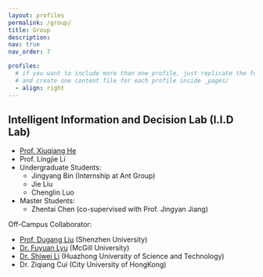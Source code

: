 ```yaml
---
layout: profiles
permalink: /group/
title: Group
description:
nav: true
nav_order: 7

profiles:
  # if you want to include more than one profile, just replicate the following block
  # and create one content file for each profile inside _pages/
  - align: right
---
```


## Intelligent Information and Decision Lab (I.I.D Lab)
- [Prof. Xiuqiang He](https://he-xiuqiang.github.io/)
- Prof. Lingjie Li
- Undergraduate Students:
    - Jingyang Bin (Internship at Ant Group)
    - Jie Liu
    - Chenglin Luo
- Master Students:
    - Zhentai Chen (co-supervised with Prof. Jingyan Jiang)

Off-Campus Collaborator:

- [Prof. Dugang Liu](https://dgliu.github.io) (Shenzhen University)
- [Dr. Fuyuan Lyu](https://fuyuanlyu.github.io) (McGill University)
- [Dr. Shiwei Li](https://leopold1423.github.io/) (Huazhong University of Science and Technology)
- Dr. Ziqiang Cui (City University of HongKong)
